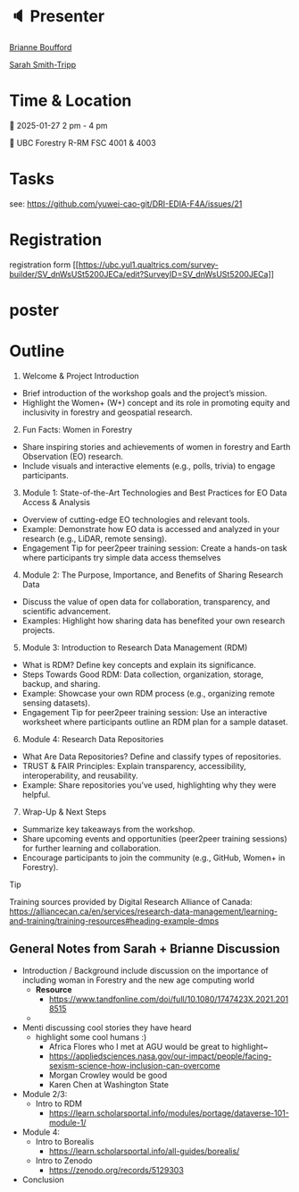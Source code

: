 # :speaker: Presenter

[Brianne Boufford](https://github.com/brianneboufford)

[Sarah Smith-Tripp](https://sarahsmithtripp.github.io/)

# Time & Location

:calendar: 2025-01-27 2 pm - 4 pm

:round_pushpin: UBC Forestry R-RM FSC 4001 & 4003

# Tasks
see: https://github.com/yuwei-cao-git/DRI-EDIA-F4A/issues/21

# Registration
registration form [[https://ubc.yul1.qualtrics.com/survey-builder/SV_dnWsUSt5200JECa/edit?SurveyID=SV_dnWsUSt5200JECa]]

# poster

# Outline
1. Welcome & Project Introduction
  - Brief introduction of the workshop goals and the project’s mission.
  - Highlight the Women+ (W+) concept and its role in promoting equity and inclusivity in forestry and geospatial research.
2. Fun Facts: Women in Forestry
  - Share inspiring stories and achievements of women in forestry and Earth Observation (EO) research.
  - Include visuals and interactive elements (e.g., polls, trivia) to engage participants.
3. Module 1: State-of-the-Art Technologies and Best Practices for EO Data Access & Analysis
- Overview of cutting-edge EO technologies and relevant tools.
- Example: Demonstrate how EO data is accessed and analyzed in your research (e.g., LiDAR, remote sensing).
- Engagement Tip for peer2peer training session: Create a hands-on task where participants try simple data access themselves
4. Module 2: The Purpose, Importance, and Benefits of Sharing Research Data
- Discuss the value of open data for collaboration, transparency, and scientific advancement.
- Examples: Highlight how sharing data has benefited your own research projects.
5. Module 3: Introduction to Research Data Management (RDM)
- What is RDM? Define key concepts and explain its significance.
- Steps Towards Good RDM: Data collection, organization, storage, backup, and sharing.
- Example: Showcase your own RDM process (e.g., organizing remote sensing datasets).
- Engagement Tip for peer2peer training session: Use an interactive worksheet where participants outline an RDM plan for a sample dataset.
6. Module 4: Research Data Repositories
- What Are Data Repositories? Define and classify types of repositories.
- TRUST & FAIR Principles: Explain transparency, accessibility, interoperability, and reusability.
- Example: Share repositories you’ve used, highlighting why they were helpful.
7. Wrap-Up & Next Steps
- Summarize key takeaways from the workshop.
- Share upcoming events and opportunities (peer2peer training sessions) for further learning and collaboration.
- Encourage participants to join the community (e.g., GitHub, Women+ in Forestry).

> [!TIP]
> Training sources provided by Digital Research Alliance of Canada: https://alliancecan.ca/en/services/research-data-management/learning-and-training/training-resources#heading-example-dmps


## General Notes from Sarah + Brianne Discussion
- Introduction  / Background include discussion on the importance of including woman in Forestry and the new age computing world 
	- **Resource**
		- https://www.tandfonline.com/doi/full/10.1080/1747423X.2021.2018515
	-
- Menti discussing cool stories they have heard 
	- highlight some cool humans :) 
		- Africa Flores who I met at AGU would be great to highlight~ 
		- https://appliedsciences.nasa.gov/our-impact/people/facing-sexism-science-how-inclusion-can-overcome
		- Morgan Crowley would be good 
		- Karen Chen at Washington State
- Module 2/3: 
	- Intro to RDM 
		- https://learn.scholarsportal.info/modules/portage/dataverse-101-module-1/
- Module 4: 
	- Intro to Borealis 
		- https://learn.scholarsportal.info/all-guides/borealis/
	- Intro to Zenodo 
		- https://zenodo.org/records/5129303
- Conclusion 
